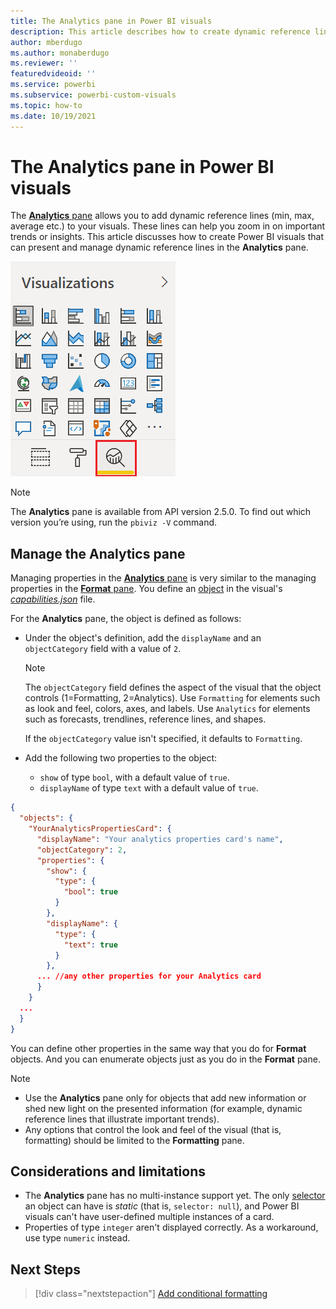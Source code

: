 ```yaml
---
title: The Analytics pane in Power BI visuals
description: This article describes how to create dynamic reference lines in Power BI visuals.
author: mberdugo
ms.author: monaberdugo
ms.reviewer: ''
featuredvideoid: ''
ms.service: powerbi
ms.subservice: powerbi-custom-visuals
ms.topic: how-to
ms.date: 10/19/2021
---
```


# The Analytics pane in Power BI visuals

The [**Analytics** pane](../../transform-model/desktop-analytics-pane.md) allows you to add dynamic reference lines (min, max, average etc.) to your visuals. These lines can help you zoom in on important trends or insights. This article discusses how to create Power BI visuals that can present and manage dynamic reference lines in the **Analytics** pane.

![The Analytics pane](media/analytics-pane/visualization-pane-analytics-tab.png)

> [!NOTE]
> The **Analytics** pane is available from API version 2.5.0. To find out which version you’re using, run the `pbiviz -V` command.

## Manage the Analytics pane

Managing properties in the [**Analytics** pane](../../transform-model/desktop-analytics-pane.md) is very similar to the managing properties in the [**Format** pane](./custom-visual-develop-tutorial-format-options.md). You define an [object](objects-properties.md) in the visual's [*capabilities.json*](capabilities.md) file.

For the **Analytics** pane, the object is defined as follows:

* Under the object's definition, add the `displayName` and an `objectCategory` field with a value of `2`.

    >[!NOTE]
    >The `objectCategory` field defines the aspect of the visual that the object controls (1=Formatting, 2=Analytics). Use `Formatting` for elements such as look and feel, colors, axes, and labels. Use `Analytics` for elements such as forecasts, trendlines, reference lines, and shapes.
    >
    > If the `objectCategory` value isn't specified, it defaults to `Formatting`.

* Add the following two properties to the object:
  * `show` of type `bool`, with a default value of `true`.
  * `displayName` of type `text` with a default value of `true`.

```json
{
  "objects": {
    "YourAnalyticsPropertiesCard": {
      "displayName": "Your analytics properties card's name",
      "objectCategory": 2,
      "properties": {
        "show": {
          "type": {
            "bool": true
          }
        },
        "displayName": {
          "type": {
            "text": true
          }
        },
      ... //any other properties for your Analytics card
      }
    }
  ...
  }
}
```

You can define other properties in the same way that you do for **Format** objects. And you can enumerate objects just as you do in the **Format** pane.

> [!NOTE]
>
> * Use the **Analytics** pane only for objects that add new information or shed new light on the presented information (for example, dynamic reference lines that illustrate important trends).
> * Any options that control the look and feel of the visual (that is, formatting) should be limited to the **Formatting** pane.

## Considerations and limitations

* The **Analytics** pane has no multi-instance support yet. The only [selector](objects-properties.md#objects-selector) an object can have is *static* (that is, `selector: null`), and Power BI visuals can't have user-defined multiple instances of a card.
* Properties of type `integer` aren't displayed correctly. As a workaround, use type `numeric` instead.

## Next Steps

> [!div class="nextstepaction"]
> [Add conditional formatting](conditional-format.md)
